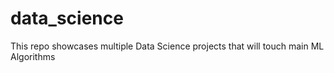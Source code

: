 # data_science
This repo showcases multiple Data Science projects that will touch main ML Algorithms
